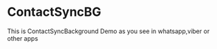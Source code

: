 ContactSyncBG
=============

This is ContactSyncBackground Demo as you see in whatsapp,viber or other apps
